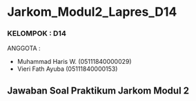 # Jarkom_Modul2_Lapres_D14

### KELOMPOK        : D14
ANGGOTA         :

* Muhammad Haris W.     (05111840000029)
* Vieri Fath Ayuba      (05111840000153)

## Jawaban Soal Praktikum Jarkom Modul 2
#
